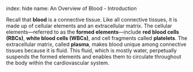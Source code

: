 index: hide
name: An Overview of Blood - Introduction

Recall that  **blood** is a connective tissue. Like all connective tissues, it is made up of cellular elements and an extracellular matrix. The cellular elements—referred to as the  **formed elements**—include  **red blood cells (RBCs)**,  **white blood cells (WBCs)**, and cell fragments called  **platelets**. The extracellular matrix, called  **plasma**, makes blood unique among connective tissues because it is fluid. This fluid, which is mostly water, perpetually suspends the formed elements and enables them to circulate throughout the body within the cardiovascular system.

